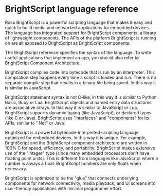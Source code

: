 BrightScript language reference
===============================

Roku BrightScript is a powerful scripting language that makes it easy and quick to build media and networked applications for embedded devices. The language has integrated support for BrightScript components, a library of lightweight components. The APIs of the platform BrightScript is running on are all exposed to BrightScript as BrightScript components.

The BrightScript reference specifies the syntax of the language. To write useful applications that implement an app, you should also refer to BrightScript Component Architecture.

BrightScript compiles code into bytecode that is run by an interpreter. This compilation step happens every time a script is loaded and run. There is no separate compile step that results in a binary file being saved. In this way it is similar to JavaScript.

BrightScript statement syntax is not C-like; in this way it is similar to Python, Basic, Ruby or Lua. BrightScript objects and named entry data structures are associative arrays. In this way it is similar to JavaScript or Lua. BrightScript supports dynamic typing (like JavaScript), or declared types (like C or Java). BrightScript uses "interfaces" and "components" for its APIs, similar to ".Net" or Java.

BrightScript is a powerful bytecode-interpreted scripting language optimized for embedded devices. In this way it is unique. For example, BrightScript and the BrightScript component architecture are written in 100% C for speed, efficiency, and portability. BrightScript makes extensive use of the "integer" type (since many embedded processors don't have floating point units). This is different from languages like JavaScript where a number is always a float. BrightScript numbers are only floats when necessary.

BrightScript is optimized to be the "glue" that connects underlying components for network connectivity, media playback, and UI screens into user-friendly applications with minimal programmer effort.